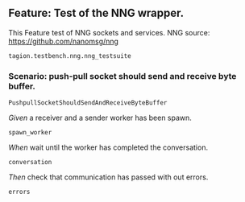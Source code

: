 ## Feature: Test of the NNG wrapper.
This Feature test of NNG sockets and services.
NNG source: https://github.com/nanomsg/nng

`tagion.testbench.nng.nng_testsuite`

### Scenario: push-pull socket should send and receive byte buffer.

`PushpullSocketShouldSendAndReceiveByteBuffer`

*Given* a receiver and a sender worker has been spawn.

`spawn_worker`

*When* wait until the worker has completed the conversation.

`conversation`

*Then* check that communication has passed with out errors.

`errors`


